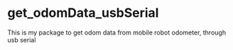 # get_odomData_usbSerial
This is my package to get odom data from mobile robot odometer, through usb serial
